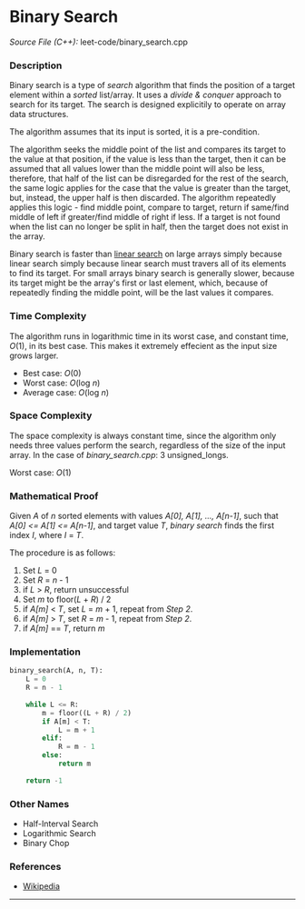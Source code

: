 # Binary Search

*Source File (C++):* leet-code/binary_search.cpp

### Description

Binary search is a type of _search_ algorithm that finds the position of a target
element within a _sorted_ list/array. It uses a _divide & conquer_ approach to
search for its target. The search is designed explicitily to operate on array data
structures.

The algorithm assumes that its input is sorted, it is a pre-condition.

The algorithm seeks the middle point of the list and compares its target to the value at
that position, if the value is less than the target, then it can be assumed that all values
lower than the middle point will also be less, therefore, that half of the list can be
disregarded for the rest of the search, the same logic applies for the case that the value
is greater than the target, but, instead, the upper half is then discarded. The algorithm
repeatedly applies this logic - find middle point, compare to target, return if same/find
middle of left if greater/find middle of right if less. If a target is not found when
the list can no longer be split in half, then the target does not exist in the array.

Binary search is faster than [linear search](https://en.wikipedia.org/wiki/Linear_search) on large arrays simply because linear search
simply because linear search must travers all of its elements to find its target.
For small arrays binary search is generally slower, because its target might be the array's
first or last element, which, because of repeatedly finding the middle point, will be the last
values it compares.

### Time Complexity

The algorithm runs in logarithmic time in its worst case, and constant time, _O_(1),
in its best case. This makes it extremely effecient as the input size grows larger.

- Best case: _O_(0)
- Worst case: _O_(log _n_)
- Average case: _O_(log _n_)

### Space Complexity

The space complexity is always constant time, since the algorithm only needs three
values perform the search, regardless of the size of the input array. In the case of
_binary_search.cpp_: 3 unsigned_longs.

Worst case: _O_(1)

### Mathematical Proof

Given _A_ of _n_ sorted elements with values _A[0], A[1], ..., A[n-1]_, such that
_A[0] <= A[1] <= A[n-1]_, and target value _T_, _binary search_ finds the
first index _I_, where _I_ = _T_.

The procedure is as follows:

1. Set _L_ = 0
2. Set _R_ = _n_ - 1
3. if _L_ > _R_, return unsuccessful
4. Set _m_ to floor(_L_ + _R_) / 2
5. if _A[m]_ < _T_, set _L_ = _m_ + 1, repeat from _Step 2_.
6. if _A[m]_ > _T_, set _R_ = _m_ - 1, repeat from _Step 2_.
7. if _A[m]_ == _T_, return _m_

### Implementation

```python
binary_search(A, n, T):
    L = 0
    R = n - 1
    
    while L <= R:
        m = floor((L + R) / 2)
        if A[m] < T:
            L = m + 1
        elif:
            R = m - 1
        else:
            return m
            
    return -1
```

### Other Names

- Half-Interval Search
- Logarithmic Search
- Binary Chop

### References

- [Wikipedia](https://en.wikipedia.org/wiki/Binary_search_algorithm)

___
